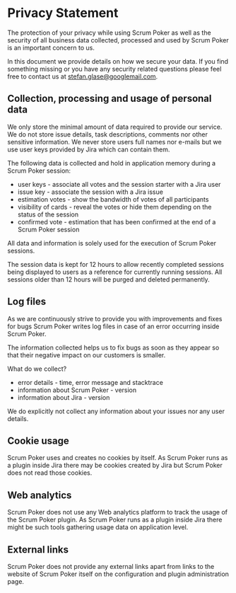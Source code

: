 # Privacy Statement

The protection of your privacy while using Scrum Poker as well as the security of all business data collected, processed and used by Scrum Poker is an important concern to us.

In this document we provide details on how we secure your data. If you find something missing or you have any security related questions please feel free to contact us at stefan.glase@googlemail.com.

## Collection, processing and usage of personal data

We only store the minimal amount of data required to provide our service. We do not store issue details, task descriptions, comments nor other sensitive information. We never store users full names nor e-mails but we use user keys provided by Jira which can contain them.

The following data is collected and hold in application memory during a Scrum Poker session:

* user keys - associate all votes and the session starter with a Jira user
* issue key - associate the session with a Jira issue
* estimation votes - show the bandwidth of votes of all participants
* visibility of cards - reveal the votes or hide them depending on the status of the session
* confirmed vote - estimation that has been confirmed at the end of a Scrum Poker session

All data and information is solely used for the execution of Scrum Poker sessions.

The session data is kept for 12 hours to allow recently completed sessions being displayed to users as a reference for currently running sessions. All sessions older than 12 hours will be purged and deleted permanently.

## Log files

As we are continuously strive to provide you with improvements and fixes for bugs Scrum Poker writes log files in case of an error occurring inside Scrum Poker.

The information collected helps us to fix bugs as soon as they appear so that their negative impact on our customers is smaller.

What do we collect?

* error details - time, error message and stacktrace
* information about Scrum Poker - version
* information about Jira - version 

We do explicitly not collect any information about your issues nor any user details.

## Cookie usage

Scrum Poker uses and creates no cookies by itself. As Scrum Poker runs as a plugin inside Jira there may be cookies created by Jira but Scrum Poker does not read those cookies.

## Web analytics

Scrum Poker does not use any Web analytics platform to track the usage of the Scrum Poker plugin. As Scrum Poker runs as a plugin inside Jira there might be such tools gathering usage data on application level.

## External links

Scrum Poker does not provide any external links apart from links to the website of Scrum Poker itself on the configuration and plugin administration page.
